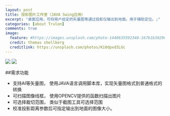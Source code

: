 ```yaml
---
layout: post
title: 投影图片工作室（JAVA Swing应用）
excerpt: "桌面应用，可将用户给定的矢量图等通过投影仪输出到地面。用于辅助定位。;"
categories: [about Trulon]
comments: true
image:
  feature: #https://images.unsplash.com/photo-1440635592348-167b1b30296f?crop=entropy&dpr=2&fit=crop&fm=jpg&h=475&ixjsv=2.1.0&ixlib=rb-0.3.5&q=50&w=1250
  credit: thomas shellberg
  creditlink: https://unsplash.com/photos/Ki0dpxd3LGc
---
```

<img src="img/picture_studio_main_view.png" >
<img src="img/picture_studio_work_view.png" >

##需求功能
* 支持AI等矢量图，
	使用JAVA语言调用脚本库，实现矢量图格式到普通格式的转换
* 可扫描图像线框，
	使用OPENCV提供的函数扫描出图片
* 可选择裁切范围，
	类似于截图工具可选择范围
* 校准投影距离参数后可指定输出到地面的图像大小。